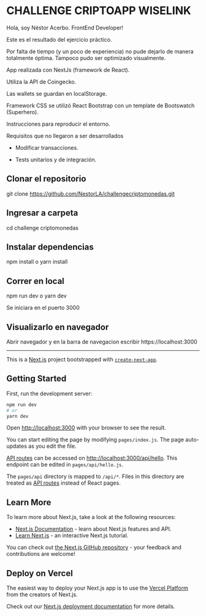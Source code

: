 # CHALLENGE CRIPTOAPP WISELINK

Hola, soy Néstor Acerbo. FrontEnd Developer!

Este es el resultado del ejercicio práctico.

Por falta de tiempo (y un poco de experiencia) no pude dejarlo de manera totalmente óptima. Tampoco pudo ser optimizado visualmente.

App realizada con NextJs (framework de React).

Utiliza la API de Coingecko.

Las wallets se guardan en localStorage.

Framework CSS se utilizó React Bootstrap con un template de Bootswatch (Superhero).

Instrucciones para reproducir el entorno.

Requisitos que no llegaron a ser desarrollados

- Modificar transacciones.

- Tests unitarios y de integración.

## Clonar el repositorio

git clone https://github.com/NestorLA/challengecriptomonedas.git

## Ingresar a carpeta

cd challenge criptomonedas

## Instalar dependencias

npm install o yarn install

## Correr en local

npm run dev o yarn dev

Se iniciara en el puerto 3000

## Visualizarlo en navegador

Abrir navegador y en la barra de navegacion escribir https://localhost:3000


* * *

This is a [Next.js](https://nextjs.org/) project bootstrapped with [`create-next-app`](https://github.com/vercel/next.js/tree/canary/packages/create-next-app).

## Getting Started

First, run the development server:

```bash
npm run dev
# or
yarn dev
```

Open [http://localhost:3000](http://localhost:3000) with your browser to see the result.

You can start editing the page by modifying `pages/index.js`. The page auto-updates as you edit the file.

[API routes](https://nextjs.org/docs/api-routes/introduction) can be accessed on [http://localhost:3000/api/hello](http://localhost:3000/api/hello). This endpoint can be edited in `pages/api/hello.js`.

The `pages/api` directory is mapped to `/api/*`. Files in this directory are treated as [API routes](https://nextjs.org/docs/api-routes/introduction) instead of React pages.

## Learn More

To learn more about Next.js, take a look at the following resources:

- [Next.js Documentation](https://nextjs.org/docs) - learn about Next.js features and API.
- [Learn Next.js](https://nextjs.org/learn) - an interactive Next.js tutorial.

You can check out [the Next.js GitHub repository](https://github.com/vercel/next.js/) - your feedback and contributions are welcome!

## Deploy on Vercel

The easiest way to deploy your Next.js app is to use the [Vercel Platform](https://vercel.com/new?utm_medium=default-template&filter=next.js&utm_source=create-next-app&utm_campaign=create-next-app-readme) from the creators of Next.js.

Check out our [Next.js deployment documentation](https://nextjs.org/docs/deployment) for more details.

